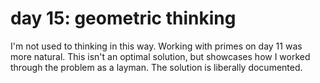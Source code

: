 # day 15: geometric thinking

I'm not used to thinking in this way. Working with primes on day 11 was more
natural. This isn't an optimal solution, but showcases how I worked through the
problem as a layman. The solution is liberally documented.
